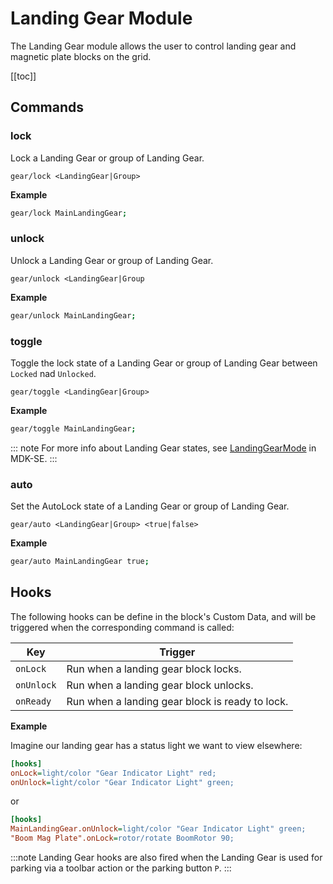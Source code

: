 # Landing Gear Module
<!-- [< Modules](../Modules.md) -->

The Landing Gear module allows the user to control landing gear and magnetic plate blocks on the grid.

[[toc]]

## Commands

### lock
Lock a Landing Gear or group of Landing Gear.
```
gear/lock <LandingGear|Group>
```

**Example**
```bash title="Terminal"
gear/lock MainLandingGear;
```

### unlock
Unlock a Landing Gear or group of Landing Gear.
```
gear/unlock <LandingGear|Group
```

**Example**
```bash title="Terminal"
gear/unlock MainLandingGear;
```

### toggle
Toggle the lock state of a Landing Gear or group of Landing Gear between `Locked` nad `Unlocked`.
```
gear/toggle <LandingGear|Group>
```

**Example**
```bash title="Terminal"
gear/toggle MainLandingGear;
```

::: note
For more info about Landing Gear states, see [LandingGearMode](https://github.com/malware-dev/MDK-SE/wiki/SpaceEngineers.Game.ModAPI.Ingame.LandingGearMode) in MDK-SE.
:::

### auto
Set the AutoLock state of a Landing Gear or group of Landing Gear.
```
gear/auto <LandingGear|Group> <true|false>
```

**Example**
```bash title="Terminal"
gear/auto MainLandingGear true;
```


## Hooks

The following hooks can be define in the block's Custom Data, and will be triggered when the corresponding command is called:

|Key                | Trigger                                       |
|-                  |-                                              |
| `onLock`          | Run when a landing gear block locks.       |
| `onUnlock`        | Run when a landing gear block unlocks.     |
| `onReady`         | Run when a landing gear block is ready to lock.     |

**Example**

Imagine our landing gear has a status light we want to view elsewhere:

```ini title="MainLandingGear > Custom Data"
[hooks]
onLock=light/color "Gear Indicator Light" red;
onUnlock=light/color "Gear Indicator Light" green;
```
or
```ini title="Mother > Custom Data"
[hooks]
MainLandingGear.onUnlock=light/color "Gear Indicator Light" green;
"Boom Mag Plate".onLock=rotor/rotate BoomRotor 90;
```

:::note
Landing Gear hooks are also fired when the Landing Gear is used for parking via a toolbar action or the parking button `P`.
:::
